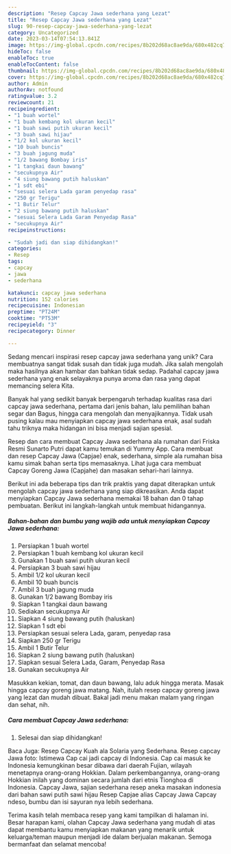 ```yaml
---
description: "Resep Capcay Jawa sederhana yang Lezat"
title: "Resep Capcay Jawa sederhana yang Lezat"
slug: 90-resep-capcay-jawa-sederhana-yang-lezat
category: Uncategorized
date: 2023-03-14T07:54:13.841Z
image: https://img-global.cpcdn.com/recipes/8b202d68ac8ae9da/680x482cq70/capcay-jawa-sederhana-foto-resep-utama.jpg
hideToc: false
enableToc: true
enableTocContent: false
thumbnail: https://img-global.cpcdn.com/recipes/8b202d68ac8ae9da/680x482cq70/capcay-jawa-sederhana-foto-resep-utama.jpg
cover: https://img-global.cpcdn.com/recipes/8b202d68ac8ae9da/680x482cq70/capcay-jawa-sederhana-foto-resep-utama.jpg
author: Admin
authorAv: notfound
ratingvalue: 3.2
reviewcount: 21
recipeingredient:
- "1 buah wortel"
- "1 buah kembang kol ukuran kecil"
- "1 buah sawi putih ukuran kecil"
- "3 buah sawi hijau"
- "1/2 kol ukuran kecil"
- "10 buah buncis"
- "3 buah jagung muda"
- "1/2 bawang Bombay iris"
- "1 tangkai daun bawang"
- "secukupnya Air"
- "4 siung bawang putih haluskan"
- "1 sdt ebi"
- "sesuai selera Lada garam penyedap rasa"
- "250 gr Terigu"
- "1 Butir Telur"
- "2 siung bawang putih haluskan"
- "sesuai Selera Lada Garam Penyedap Rasa"
- "secukupnya Air"
recipeinstructions:

- "Sudah jadi dan siap dihidangkan!"
categories:
- Resep
tags:
- capcay
- jawa
- sederhana

katakunci: capcay jawa sederhana 
nutrition: 152 calories
recipecuisine: Indonesian
preptime: "PT24M"
cooktime: "PT53M"
recipeyield: "3"
recipecategory: Dinner

---
```





Sedang mencari inspirasi resep capcay jawa sederhana yang unik? Cara membuatnya sangat tidak susah dan tidak juga mudah. Jika salah mengolah maka hasilnya akan hambar dan bahkan tidak sedap. Padahal capcay jawa sederhana yang enak selayaknya punya aroma dan rasa yang dapat memancing selera Kita.





Banyak hal yang sedikit banyak berpengaruh terhadap kualitas rasa dari capcay jawa sederhana, pertama dari jenis bahan, lalu pemilihan bahan segar dan Bagus, hingga cara mengolah dan menyajikannya. Tidak usah pusing kalau mau menyiapkan capcay jawa sederhana enak,      asal sudah tahu triknya maka hidangan ini bisa menjadi sajian spesial.














Resep dan cara membuat Capcay Jawa sederhana ala rumahan dari Friska Resmi Sunarto Putri dapat kamu temukan di Yummy App. Cara membuat dan resep Capcay Jawa (Capjae) enak, sederhana, simple ala rumahan bisa kamu simak bahan serta tips memasaknya. Lihat juga cara membuat Capcay Goreng Jawa (Capjahe) dan masakan sehari-hari lainnya.






Berikut ini ada beberapa tips dan trik praktis yang dapat diterapkan untuk mengolah capcay jawa sederhana yang siap dikreasikan. Anda dapat menyiapkan Capcay Jawa sederhana memakai 18 bahan dan 0 tahap pembuatan. Berikut ini langkah-langkah untuk membuat hidangannya.

<!--inarticleads1-->

##### Bahan-bahan dan bumbu yang wajib ada untuk menyiapkan Capcay Jawa sederhana:

1. Persiapkan 1 buah wortel
1. Persiapkan 1 buah kembang kol ukuran kecil
1. Gunakan 1 buah sawi putih ukuran kecil
1. Persiapkan 3 buah sawi hijau
1. Ambil 1/2 kol ukuran kecil
1. Ambil 10 buah buncis
1. Ambil 3 buah jagung muda
1. Gunakan 1/2 bawang Bombay iris
1. Siapkan 1 tangkai daun bawang
1. Sediakan secukupnya Air
1. Siapkan 4 siung bawang putih (haluskan)
1. Siapkan 1 sdt ebi
1. Persiapkan sesuai selera Lada, garam, penyedap rasa
1. Siapkan 250 gr Terigu
1. Ambil 1 Butir Telur
1. Siapkan 2 siung bawang putih (haluskan)
1. Siapkan sesuai Selera Lada, Garam, Penyedap Rasa
1. Gunakan secukupnya Air


Masukkan kekian, tomat, dan daun bawang, lalu aduk hingga merata. Masak hingga capcay goreng jawa matang. Nah, itulah resep capcay goreng jawa yang lezat dan mudah dibuat. Bakal jadi menu makan malam yang ringan dan sehat, nih. 

<!--inarticleads2-->

##### Cara membuat Capcay Jawa sederhana:


1. Selesai dan siap dihidangkan!

Baca Juga: Resep Capcay Kuah ala Solaria yang Sederhana. Resep capcay Jawa foto: Istimewa Cap cai jadi capcay di Indonesia. Cap cai masuk ke Indonesia kemungkinan besar dibawa dari daerah Fujian, wilayah menetapnya orang-orang Hokkian. Dalam perkembangannya, orang-orang Hokkian inilah yang dominan secara jumlah dari etnis Tionghoa di Indonesia. Capcay Jawa, sajian sederhana resep aneka masakan indonesia dari bahan sawi putih sawi hijau Resep Capjae alias Capcay Jawa Capcay ndeso, bumbu dan isi sayuran nya lebih sederhana. 

Terima kasih telah membaca resep yang kami tampilkan di halaman ini. Besar harapan kami, olahan Capcay Jawa sederhana yang mudah di atas dapat membantu kamu menyiapkan makanan yang menarik untuk keluarga/teman maupun menjadi ide dalam berjualan makanan. Semoga bermanfaat dan selamat mencoba!
